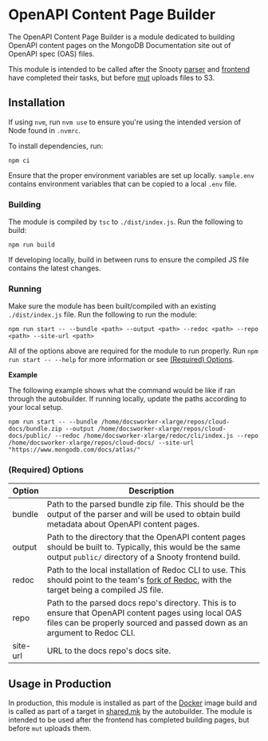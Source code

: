 # OpenAPI Content Page Builder

The OpenAPI Content Page Builder is a module dedicated to building OpenAPI content
pages on the MongoDB Documentation site out of OpenAPI spec (OAS) files.

This module is intended to be called after the Snooty [parser](https://github.com/mongodb/snooty-parser) and [frontend](https://github.com/mongodb/snooty) have completed their
tasks, but before [mut](https://github.com/mongodb/mut) uploads files to S3.

## Installation

If using `nvm`, run `nvm use` to ensure you're using the intended version
of Node found in `.nvmrc`.

To install dependencies, run:

```
npm ci
```

Ensure that the proper environment variables are set up locally. `sample.env`
contains environment variables that can be copied to a local `.env` file.

### Building

The module is compiled by `tsc` to `./dist/index.js`. Run the following to build:

```
npm run build
```

If developing locally, build in between runs to ensure the compiled JS file contains
the latest changes.

### Running

Make sure the module has been built/compiled with an existing `./dist/index.js` file.
Run the following to run the module:

```
npm run start -- --bundle <path> --output <path> --redoc <path> --repo <path> --site-url <path>
```

All of the options above are required for the module to run properly. Run
`npm run start -- --help` for more information or see [(Required) Options](#required-options).

**Example**

The following example shows what the command would be like if ran through the
autobuilder. If running locally, update the paths according to your local setup.

```
npm run start -- --bundle /home/docsworker-xlarge/repos/cloud-docs/bundle.zip --output /home/docsworker-xlarge/repos/cloud-docs/public/ --redoc /home/docsworker-xlarge/redoc/cli/index.js --repo /home/docsworker-xlarge/repos/cloud-docs/ --site-url "https://www.mongodb.com/docs/atlas/"
```

### (Required) Options

| Option   | Description                                                                                                                                                                            |
| ------   | -------------------------------------------------------------------------------------------------------------------------------------------------------------------------------------- |
| bundle   | Path to the parsed bundle zip file. This should be the output of the parser and will be used to obtain build metadata about OpenAPI content pages.                                     |
| output   | Path to the directory that the OpenAPI content pages should be built to. Typically, this would be the same output `public/` directory of a Snooty frontend build.                      |
| redoc    | Path to the local installation of Redoc CLI to use. This should point to the team's [fork of Redoc](https://github.com/mongodb-forks/redoc), with the target being a compiled JS file. |
| repo     | Path to the parsed docs repo's directory. This is to ensure that OpenAPI content pages using local OAS files can be properly sourced and passed down as an argument to Redoc CLI.      |
| site-url | URL to the docs repo's docs site.                                                                                                                                                      |

## Usage in Production

In production, this module is installed as part of the [Docker](https://github.com/mongodb/docs-worker-pool/blob/master/Dockerfile) image build and is called as part of a target in [shared.mk](https://github.com/mongodb/docs-worker-pool/blob/meta/makefiles/shared.mk) by the autobuilder. The module is intended to be used after the frontend has completed building pages, but before `mut` uploads them.
